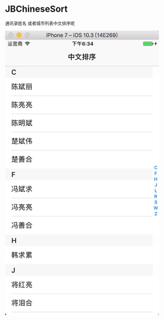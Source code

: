 # JBChineseSort
通讯录姓名 或者城市列表中文排序呢


![image](https://github.com/rjb0514/JBChineseSort/blob/master/WechatIMG827.jpeg)
